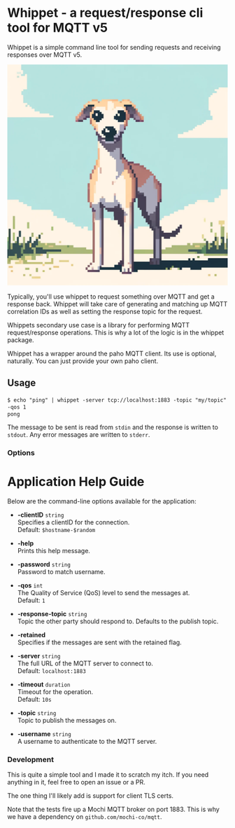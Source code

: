 # Whippet - a request/response cli tool for MQTT v5

Whippet is a simple command line tool for sending requests and receiving responses over MQTT v5.

![Whippet](whippet-pixels.webp)

Typically, you'll use whippet to request something over MQTT and get a response back. Whippet will take care of 
generating and matching up MQTT correlation IDs as well as setting the response topic for the request.

Whippets secondary use case is a library for performing MQTT request/response operations. This is why a lot of the 
logic is in the whippet package.

Whippet has a wrapper around the paho MQTT client. Its use is optional, naturally. You can just provide your own paho client. 

## Usage

```shell
$ echo "ping" | whippet -server tcp://localhost:1883 -topic "my/topic" -qos 1
pong
```

The message to be sent is read from `stdin` and the response is written to `stdout`. Any error messages
are written to `stderr`.

### Options

# Application Help Guide

Below are the command-line options available for the application:

- **-clientID** `string`  
  Specifies a clientID for the connection.  
  Default: `$hostname-$random`

- **-help**  
  Prints this help message.

- **-password** `string`  
  Password to match username.

- **-qos** `int`  
  The Quality of Service (QoS) level to send the messages at.  
  Default: `1`

- **-response-topic** `string`  
  Topic the other party should respond to. Defaults to the publish topic.

- **-retained**  
  Specifies if the messages are sent with the retained flag.

- **-server** `string`  
  The full URL of the MQTT server to connect to.  
  Default: `localhost:1883`

- **-timeout** `duration`  
  Timeout for the operation.  
  Default: `10s`

- **-topic** `string`  
  Topic to publish the messages on.

- **-username** `string`  
  A username to authenticate to the MQTT server.


### Development

This is quite a simple tool and I made it to scratch my itch. If you need anything in it, 
feel free to open an issue or a PR.

The one thing I'll likely add is support for client TLS certs.

Note that the tests fire up a Mochi MQTT broker on port 1883. This is why we have a dependency on
`github.com/mochi-co/mqtt`. 